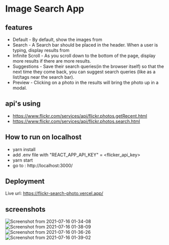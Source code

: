 # Image Search App
## **features**

 
 - Default - By default, show the images from
 - Search - A Search bar should be placed in the header. When a user is typing, display results from
  - Infinite Scroll - As you scroll down to the bottom of the page, display more results if there are more results.
   - Suggestions - Save their search queries(in the browser itself) so that the next time they come back, you can suggest search queries
   (like as a list/tags near the search bar).
   - Preview - Clicking on a photo in the results will bring the photo up in a modal.


## api's using

 - https://www.flickr.com/services/api/flickr.photos.getRecent.html
 - https://www.flickr.com/services/api/flickr.photos.search.html


## How to run on localhost

 - yarn install
 - add .env file with "REACT_APP_API_KEY" = <flicker_api_key>
 - yarn start
 - go to : http://localhost:3000/

##  Deployment
Live url: https://flickr-search-photo.vercel.app/


## screenshots
![Screenshot from 2021-07-16 01-34-08](https://user-images.githubusercontent.com/61561415/125850436-f806cb0a-ff0a-45b9-842b-f42b201cee52.png)
![Screenshot from 2021-07-16 01-38-09](https://user-images.githubusercontent.com/61561415/125850924-eab01bee-3f8f-4499-b510-b06ec72eaa51.png)
![Screenshot from 2021-07-16 01-36-26](https://user-images.githubusercontent.com/61561415/125850939-28bc6f7b-7263-4895-b8e1-76e1f508f990.png)
![Screenshot from 2021-07-16 01-39-02](https://user-images.githubusercontent.com/61561415/125851060-a8bbeebb-f3b9-454e-b43e-c91eecf7f51d.png)
